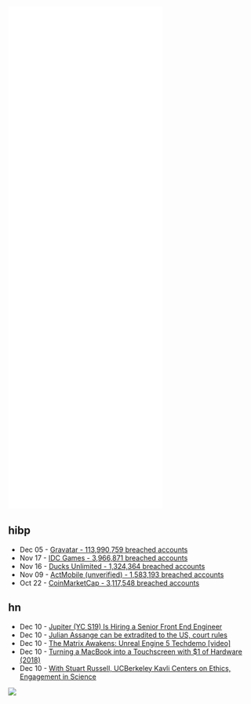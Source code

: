 ![Metrics](https://raw.githubusercontent.com/phixion/phixion/master/metrics.svg)

## hibp

<!--
for https://github.com/phixion/phixion/blob/main/.github/workflows/feeds.yml
-->
<!--START_SECTION:haveibeenpwnd-->
- Dec 05 - [Gravatar - 113,990,759 breached accounts](https://haveibeenpwned.com/PwnedWebsites#Gravatar)
- Nov 17 - [IDC Games - 3,966,871 breached accounts](https://haveibeenpwned.com/PwnedWebsites#IDCGames)
- Nov 16 - [Ducks Unlimited - 1,324,364 breached accounts](https://haveibeenpwned.com/PwnedWebsites#DucksUnlimited)
- Nov 09 - [ActMobile (unverified) - 1,583,193 breached accounts](https://haveibeenpwned.com/PwnedWebsites#ActMobile)
- Oct 22 - [CoinMarketCap - 3,117,548 breached accounts](https://haveibeenpwned.com/PwnedWebsites#CoinMarketCap)
<!--END_SECTION:haveibeenpwnd-->

## hn

<!--
for https://github.com/phixion/phixion/blob/main/.github/workflows/feeds.yml
-->
<!--START_SECTION:hn-->
- Dec 10 - [Jupiter (YC S19) Is Hiring a Senior Front End Engineer](https://www.notion.so/jupiterhome/Welcome-to-Jupiter-bebe2a3a69e348f995dbd1e7b89bcba8?p=694792097eb843d096a5aee95a67bb18)
- Dec 10 - [Julian Assange can be extradited to the US, court rules](https://www.bbc.com/news/uk-59608641)
- Dec 10 - [The Matrix Awakens: Unreal Engine 5 Techdemo [video]](https://www.youtube.com/watch?v=WU0gvPcc3jQ)
- Dec 10 - [Turning a MacBook into a Touchscreen with $1 of Hardware (2018)](https://www.anishathalye.com/2018/04/03/macbook-touchscreen/)
- Dec 10 - [With Stuart Russell, UCBerkeley Kavli Centers on Ethics, Engagement in Science](https://news.berkeley.edu/2021/12/09/new-kavli-center-at-uc-berkeley-to-foster-ethics-engagement-in-science/)
<!--END_SECTION:hn-->

<!--
for https://yhype.me
-->
![](https://hit.yhype.me/github/profile?user_id=13013670)
